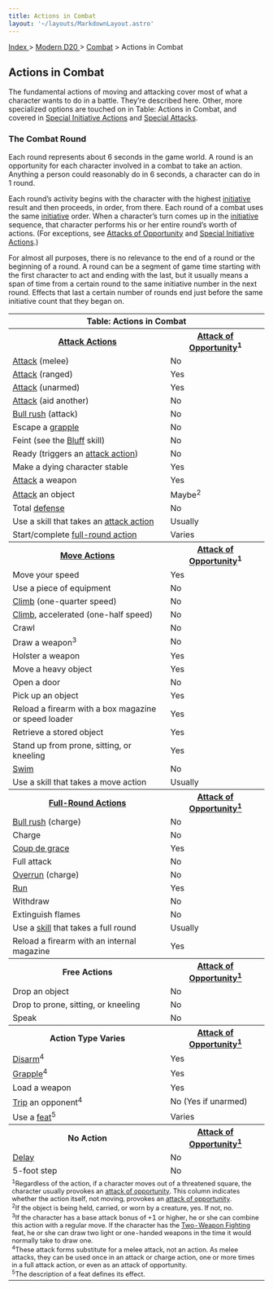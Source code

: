 ```yaml
---
title: Actions in Combat
layout: '~/layouts/MarkdownLayout.astro'
---
```


[ Index ](/) > [ Modern D20 ](/modern.d20.srd) > [Combat](/modern.d20.srd/combat) > Actions in Combat

## Actions in Combat

The fundamental actions of moving and attacking cover most of what a character
wants to do in a battle. They’re described here. Other, more specialized
options are touched on in Table: Actions in Combat, and covered in [Special Initiative Actions](/modern.d20.srd/combat/special.initiative.actions) and
[Special Attacks](/modern.d20.srd/combat).

### The Combat Round

Each round represents about 6 seconds in the game world. A round is an
opportunity for each character involved in a combat to take an action.
Anything a person could reasonably do in 6 seconds, a character can do in 1
round.

Each round’s activity begins with the character with the highest
[initiative](/modern.d20.srd/combat/initiative) result and then proceeds, in
order, from there. Each round of a combat uses the same
[initiative](/modern.d20.srd/combat/initiative) order. When a character’s turn
comes up in the [initiative](/modern.d20.srd/combat/initiative) sequence, that
character performs his or her entire round’s worth of actions. (For
exceptions, see [Attacks of Opportunity](/modern.d20.srd/combat/attacks.of.opportunity) and [Special Initiative Actions](/modern.d20.srd/combat/special.initiative.actions).)

For almost all purposes, there is no relevance to the end of a round or the
beginning of a round. A round can be a segment of game time starting with the
first character to act and ending with the last, but it usually means a span
of time from a certain round to the same initiative number in the next round.
Effects that last a certain number of rounds end just before the same
initiative count that they began on.


<table> <tr><th colspan="2"> Table: Actions in Combat </th></tr> <tr><th> <a href="/modern.d20.srd/combat/attack.actions">Attack Actions</a></th> <th> <a href="/modern.d20.srd/combat/attacks.of.opportunity">Attack of Opportunity</a><sup>1</sup> </th> </tr> <tr><td><a href="/modern.d20.srd/combat/attack.roll">Attack</a> (melee)</td> <td> No</td></tr> <tr class="shaded"><td><a href="/modern.d20.srd/combat/attack.roll">Attack</a> (ranged)</td> <td> Yes</td></tr> <tr><td><a href="/modern.d20.srd/combat/attack.roll">Attack</a> (unarmed)</td> <td> Yes</td></tr> <tr class="shaded"><td><a href="/modern.d20.srd/combat/aid.another">Attack</a> (aid another)</td> <td> No</td></tr> <tr><td><a href="/modern.d20.srd/combat/bull.rush">Bull rush</a> (attack)</td> <td> No</td></tr> <tr class="shaded"><td>Escape a <a href="/modern.d20.srd/combat/grapple">grapple</a></td> <td> No</td></tr> <tr><td>Feint (see the <a href="/modern.d20.srd/skills/bluff">Bluff</a> skill)</td> <td> No</td></tr> <tr class="shaded"><td>Ready (triggers an <a href="/modern.d20.srd/combat/attack.actions">attack action</a>)</td> <td> No</td></tr> <tr><td>Make a dying character stable</td><td> Yes</td></tr> <tr class="shaded"><td><a href="/modern.d20.srd/combat/attack.roll">Attack</a> a weapon</td> <td> Yes</td></tr> <tr><td><a href="/modern.d20.srd/combat/attack.roll">Attack</a> an object</td> <td> Maybe<sup>2</sup></td></tr> <tr class="shaded"><td>Total <a href="/modern.d20.srd/combat/defense">defense</a></td> <td> No</td></tr> <tr><td>Use a skill that takes an <a href="/modern.d20.srd/combat/attack.roll">attack action</a></td> <td> Usually</td></tr> <tr class="shaded"><td>Start/complete <a href="/modern.d20.srd/combat/full.round.actions">full-round action</a></td> <td> Varies</td></tr> <tr><th><a href="/modern.d20.srd/combat/move.actions">Move Actions</a></th><th> <a href="/modern.d20.srd/combat/attacks.of.opportunity">Attack of Opportunity</a><sup>1</sup></th> </tr> <tr><td>Move your speed</td><td> Yes</td></tr> <tr class="shaded"><td>Use a piece of equipment</td><td> No</td></tr> <tr><td><a href="/modern.d20.srd/skills/climb">Climb</a> (one-quarter speed)</td> <td> No</td></tr> <tr class="shaded"><td><a href="/modern.d20.srd/skills/climb">Climb</a>, accelerated (one-half speed)</td> <td> No</td></tr> <tr><td>Crawl</td><td> No</td></tr> <tr class="shaded"><td>Draw a weapon<sup>3</sup></td><td> No</td></tr> <tr><td>Holster a weapon</td><td> Yes</td></tr> <tr class="shaded"><td>Move a heavy object</td><td> Yes</td></tr> <tr><td>Open a door</td><td> No</td></tr> <tr class="shaded"><td>Pick up an object</td><td> Yes</td></tr> <tr><td>Reload a firearm with a box magazine or speed loader</td><td> Yes</td></tr> <tr class="shaded"><td>Retrieve a stored object</td><td> Yes</td></tr> <tr><td>Stand up from prone, sitting, or kneeling</td><td> Yes</td></tr> <tr class="shaded"><td><a href="/modern.d20.srd/skills/swim">Swim</a></td> <td> No</td></tr> <tr><td>Use a skill that takes a move action</td><td> Usually</td></tr> <tr><th><a href="/modern.d20.srd/combat/full.round.actions">Full-Round Actions</a></th><th> <a href="/modern.d20.srd/combat/attacks.of.opportunity">Attack of Opportunity<sup>1</sup></a></th> </tr> <tr><td><a href="/modern.d20.srd/combat/bull.rush">Bull rush</a> (charge)</td> <td> No</td></tr> <tr class="shaded"><td>Charge</td><td> No</td></tr> <tr><td><a href="/modern.d20.srd/combat/helpless.defenders">Coup de grace</a></td> <td> Yes</td></tr> <tr class="shaded"><td>Full attack</td><td> No</td></tr> <tr><td><a href="/modern.d20.srd/combat/overrun">Overrun</a> (charge)</td> <td> No</td></tr> <tr class="shaded"><td><a href="/modern.d20.srd/combat/move.actions">Run</a></td> <td> Yes</td></tr> <tr><td>Withdraw</td><td> No</td></tr> <tr class="shaded"><td>Extinguish flames</td><td> No</td></tr> <tr><td>Use a <a href="/modern.d20.srd/skills">skill</a> that takes a full round</td> <td> Usually</td></tr> <tr class="shaded"><td>Reload a firearm with an internal magazine</td><td> Yes</td></tr> <tr><th>Free Actions</th><th> <a href="/modern.d20.srd/combat/attacks.of.opportunity">Attack of Opportunity<sup>1</sup></a></th> </tr> <tr><td>Drop an object</td><td> No</td></tr> <tr class="shaded"><td>Drop to prone, sitting, or kneeling</td><td> No</td></tr> <tr><td>Speak</td><td> No</td></tr> <tr><th>Action Type Varies</th><th> <a href="/modern.d20.srd/combat/attacks.of.opportunity">Attack of Opportunity<sup>1</sup></a></th> </tr> <tr><td><a href="/modern.d20.srd/combat/disarm">Disarm</a><sup>4</sup></td> <td> Yes</td></tr> <tr class="shaded"><td><a href="/modern.d20.srd/combat/grapple">Grapple</a><sup>4</sup></td> <td> Yes</td></tr> <tr><td>Load a weapon</td><td> Yes</td></tr> <tr class="shaded"><td><a href="/modern.d20.srd/combat/trip">Trip</a> an opponent<sup>4</sup></td> <td> No (Yes if unarmed)</td></tr> <tr><td>Use a <a href="/modern.d20.srd/feats">feat</a><sup>5</sup></td> <td> Varies</td></tr> <tr><th>No Action</th><th> <a href="/modern.d20.srd/combat/attacks.of.opportunity">Attack of Opportunity<sup>1</sup></a></th> </tr> <tr><td><a href="/modern.d20.srd/combat/special.initiative.actions">Delay</a></td> <td> No</td></tr> <tr class="shaded"><td>5-foot step</td><td> No </td></tr> <tr><td colspan="2" style="font-size: .8em; text-align: left"> <sup>1</sup>Regardless of the action, if a character moves out of a threatened square, the character usually provokes an <a href="/modern.d20.srd/combat/attacks.of.opportunity">attack of opportunity</a>. This column indicates whether the action itself, not moving, provokes an <a href="/modern.d20.srd/combat/attacks.of.opportunity">attack of opportunity</a>.<br/> <sup>2</sup>If the object is being held, carried, or worn by a creature, yes. If not, no.<br/> <sup>3</sup>If the character has a base attack bonus of +1 or higher, he or she can combine this action with a regular move. If the character has the <a href="/modern.d20.srd/feats/two.weapon.fighting">Two-Weapon Fighting</a> feat, he or she can draw two light or one-handed weapons in the time it would normally take to draw one.<br/> <sup>4</sup>These attack forms substitute for a melee attack, not an action. As melee attacks, they can be used once in an attack or charge action, one or more times in a full attack action, or even as an attack of opportunity.<br/> <sup>5</sup>The description of a feat defines its effect.</td></tr> </table>



